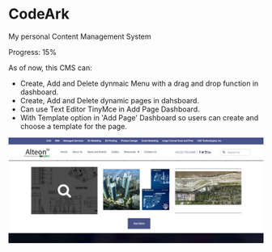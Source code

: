 # CodeArk
My personal Content Management System

Progress: 15%


As of now, this CMS can:
* Create, Add and Delete dynmaic Menu with a drag and drop function in dashboard.
* Create, Add and Delete dynamic pages in dahsboard.
* Can use Text Editor TinyMce in Add Page Dashboard.
* With Template option in 'Add Page' Dashboard so users can create and choose a template for the page.
<img src="https://github.com/Yinkci/CodeArk/blob/master/assets/img/alteon.jpg">
